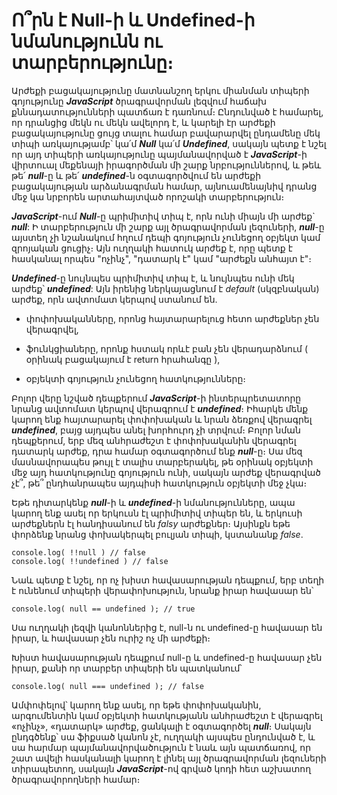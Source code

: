 # Ո՞րն է Null-ի և Undefined-ի նմանությունն ու տարբերությունը։

Արժեքի բացակայությունը մատնանշող երկու միանման տիպերի գոյությունը **_JavaScript_** ծրագրավորման լեզվում հաճախ քննադատությունների պատճառ է դառնում։ Ընդունված է համարել, որ դրանցից մեկն ու մեկն ավելորդ է, և կարելի էր արժեքի բացակայությունը ցույց տալու համար բավարարվել ընդամենը մեկ տիպի առկայությամբ՝ կա՛մ **_Null_** կա՛մ **_Undefined_**, սակայն պետք է նշել որ այդ տիպերի առկայությունը պայմանավորված է **_JavaScript_**-ի վիրտուալ մեքենայի իրագործման մի շարք նրբություններով, և թեև թե՛ **_null_**-ը և թե՛ **_undefined_**-ն օգտագործվում են արժեքի բացակայության արձանագրման համար, այնուամենայնիվ դրանց մեջ կա նրբորեն արտահայտված որոշակի տարբերություն։

**_JavaScript_**-ում **_Null_**-ը պրիմիտիվ տիպ է, որն ունի միայն մի արժեք` **_null_**: Ի տարբերություն մի շարք այլ ծրագրավորման լեզուների, **_null_**-ը այստեղ չի նշանակում հղում դեպի գոյություն չունեցող օբյեկտ կամ զրոյական ցուցիչ։ Այն ուղղակի հատուկ արժեք է, որը պետք է հասկանալ որպես "ոչինչ", "դատարկ է" կամ "արժեքն անհայտ է"։

**_Undefined_**-ը նույնպես պրիմիտիվ տիպ է, և նույնպես ունի մեկ արժեք՝ **_undefined_**: Այն իրենից ներկայացնում է _default_ (սկզբնական) արժեք, որն ավտոմատ կերպով ստանում են․

- փոփոխականները, որոնց հայտարարելուց հետո արժեքներ չեն վերագրվել,

- ֆունկցիաները, որոնք հստակ որևէ բան չեն վերադարձնում ( օրինակ բացակայում է return հրահանգը ),

- օբյեկտի գոյություն չունեցող հատկությունները։

Բոլոր վերը նշված դեպքերում **_JavaScript_**-ի ինտերպրետատորը նրանց ավտոմատ կերպով վերագրում է **_undefined_**։ Իհարկե մենք կարող ենք հայտարարել փոփոխական և նրան ձեռքով վերագրել **_undefined_**, բայց այդպես անել խորհուրդ չի տրվում։ Բոլոր նման դեպքերում, երբ մեզ անհրաժեշտ է փոփոխականին վերագրել դատարկ արժեք, դրա համար օգտագործում ենք **_null_**-ը։ Սա մեզ մասնավորապես թույլ է տալիս տարբերակել, թե օրինակ օբյեկտի մեջ այդ հատկությունը գոյություն ունի, սակայն արժեք վերագրված չէ՞, թե՞ ընդհանրապես այդպիսի հատկություն օբյեկտի մեջ չկա։

Եթե դիտարկենք **_null_**-ի և **_undefined_**-ի նմանությունները, ապա կարող ենք ասել որ երկուսն էլ պրիմիտիվ տիպեր են, և երկուսի արժեքներն էլ հանդիսանում են _falsy_ արժեքներ։ Այսինքն եթե փորձենք նրանց փոխակերպել բուլյան տիպի, կստանանք _false_.

```
console.log( !!null ) // false
console.log( !!undefined ) // false
```

Նաև պետք է նշել, որ ոչ խիստ հավասարության դեպքում, երբ տեղի է ունենում տիպերի վերափոխություն, նրանք իրար հավասար են՝

```
console.log( null == undefined ); // true
```

Սա ուղղակի լեզվի կանոններից է, null-ն ու undefined-ը հավասար են իրար, և հավասար չեն ուրիշ ոչ մի արժեքի։

Խիստ հավասարության դեպքում null-ը և undefined-ը հավասար չեն իրար, քանի որ տարբեր տիպերի են պատկանում՝

```
console.log( null === undefined ); // false
```

Ամփոփելով՝ կարող ենք ասել, որ եթե փոփոխականին, արգումենտին կամ օբյեկտի հատկությանն անհրաժեշտ է վերագրել «ոչինչ», «դատարկ» արժեք, ցանկալի է օգտագործել **_null_**։ Սակայն ընդգծենք՝ սա ֆիքսած կանոն չէ, ուղղակի այսպես ընդունված է, և սա հարմար պայմանավորվածություն է նաև այն պատճառով, որ շատ ավելի հասկանալի կարող է լինել այլ ծրագրավորման լեզուների տիրապետող, սակայն **_JavaScript_**-ով գրված կոդի հետ աշխատող ծրագրավորողների համար։
